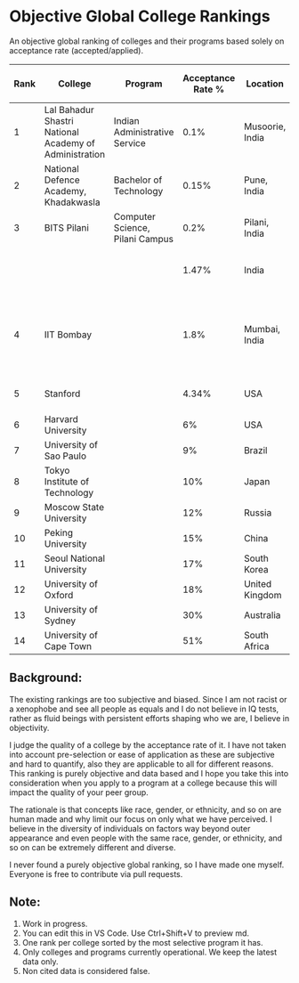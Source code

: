 # Objective Global College Rankings
An objective global ranking of colleges and their programs based solely on acceptance rate (accepted/applied).

| Rank | College | Program | Acceptance Rate % | Location | Year of data | Citations | Notes |
|----------|----------|----------|----------|----------|----------|----------|----------|
| 1  | Lal Bahadur Shastri National Academy of Administration | Indian Administrative Service | 0.1% | Musoorie, India | 2019 | https://byjus.com/free-ias-prep/upsc-exam-success-rate-statistics-to-crack-the-exam-easily/ | Leads to a direct government job |
| 2  | National Defence Academy, Khadakwasla | Bachelor of Technology | 0.15% | Pune, India  |  | https://byjusexamprep.com/nda-exam/nda-vs-iit | Leads to a direct government job |
| 3  | BITS Pilani | Computer Science, Pilani Campus | 0.2% | Pilani, India |  | PLACEHOLDER | | 
|   |  |  | 1.47% | India | 2012 | https://www.businessinsider.in/tech/inside-the-worlds-most-exclusive-university-where-the-acceptance-rate-is-just-1-5/articleshow/59164594.cms | |
| 4  | IIT Bombay |  | 1.8% | Mumbai, India | 2023 | https://iitnotablealumni.com/indian-institute-of-technology-acceptance-rate/ | The B.Tech. Computer science program is likely to be the most selective |
| 5  | Stanford |  | 4.34% | USA | 2023 | https://stanforddaily.com/2019/12/17/stanford-admit-rate-falls-to-record-low-4-34-for-class-of-2023/ | |
| 6  | Harvard University |  | 6% | USA |  | https://www.oedb.org/rankings/acceptance-rate/ | |
| 7  | University of Sao Paulo |  | 9%  | Brazil |  | https://edurank.org/geo/br/ | |
| 8  | Tokyo Institute of Technology |  | 10% | Japan |  | https://globalscholarships.com/universities-in-japan-lowest-acceptance-rates/ | |
| 9  | Moscow State University |  | 12% | Russia |  | https://edurank.org/geo/ru/ | |
| 10  | Peking University |  | 15% | China |  | https://www.istudy-china.com/10-china-universities-with-lowest-acceptance-rates/ | |
| 11  | Seoul National University |  | 17% | South Korea |  | https://edurank.org/geo/kr/ | |
| 12 | University of Oxford |  | 18% | United Kingdom |  | https://edurank.org/geo/eu/ | |
| 13 | University of Sydney |  | 30% | Australia |  | https://globalscholarships.com/universities-in-australia-lowest-acceptance-rates/ | |
| 14 | University of Cape Town |  | 51% | South Africa |  | https://careerkarma.com/blog/best-universities-in-africa/ | |

## Background:

The existing rankings are too subjective and biased. Since I am not racist or a xenophobe and see all people as equals and I do not believe in IQ tests, rather as fluid beings with persistent efforts shaping who we are, I believe in objectivity. 

I judge the quality of a college by the acceptance rate of it. I have not taken into account pre-selection or ease of application as these are subjective and hard to quantify, also they are applicable to all for different reasons. This ranking is purely objective and data based and I hope you take this into consideration when you apply to a program at a college because this will impact the quality of your peer group.

The rationale is that concepts like race, gender, or ethnicity, and so on are human made and why limit our focus on only what we have perceived. I believe in the diversity of individuals on factors way beyond outer appearance and even people with the same race, gender, or ethnicity, and so on can be extremely different and diverse.

I never found a purely objective global ranking, so I have made one myself. Everyone is free to contribute via pull requests.


## Note: 
1. Work in progress.
2. You can edit this in VS Code. Use Ctrl+Shift+V to preview md.
3. One rank per college sorted by the most selective program it has.
4. Only colleges and programs currently operational. We keep the latest data only.
5. Non cited data is considered false.


